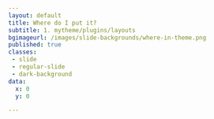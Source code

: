 ```yaml
---
layout: default
title: Where do I put it?
subtitle: 1. mytheme/plugins/layouts
bgimageurl: /images/slide-backgrounds/where-in-theme.png
published: true
classes:
 - slide
 - regular-slide
 - dark-background
data:
  x: 0
  y: 0

---
```


